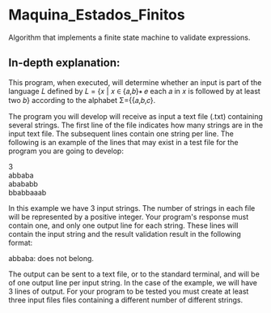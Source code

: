 # Maquina_Estados_Finitos

Algorithm that implements a finite state machine to validate expressions.


## In-depth explanation:

This program, when executed, will determine whether an
input is part of the language 𝐿 defined by 𝐿 = {𝑥 | 𝑥 ∈
{𝑎,𝑏}∗ 𝑒 each 𝑎 in 𝑥 is followed by at least two 𝑏} according to the alphabet Σ={{𝑎,𝑏,𝑐}.

The program you will develop will receive as input a text file (.txt)
containing several strings. The first line of the file indicates how many strings are in the input text file. The subsequent lines contain one string per line. The following is an example of the lines that may exist in a test file for the program you are going to develop:

3 <br /> 
abbaba <br /> 
abababb <br /> 
bbabbaaab 

In this example we have 3 input strings. The number of strings in each file will be represented by a positive integer. Your program's response must contain one, and
only one output line for each string. These lines will contain the input string and the result validation result in the following format:

abbaba: does not belong.

The output can be sent to a text file, or to the standard terminal, and will be of one output line per input string. In the case of the example, we will have 3 lines of output.
For your program to be tested you must create at least three input files files containing a different number of different strings.

